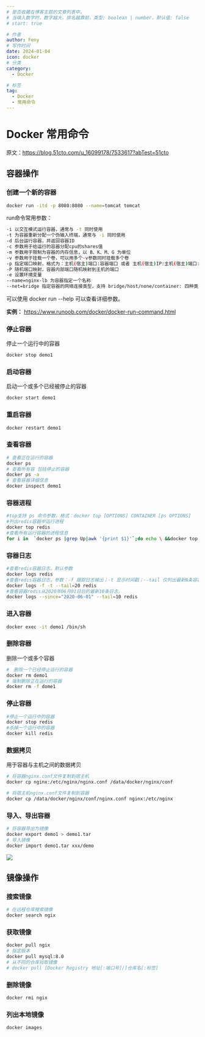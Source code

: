 ```yaml
---
# 是否收藏在博客主题的文章列表中。
# 当填入数字时，数字越大，排名越靠前，类型: boolean | number，默认值: false
# start: true

# 作者
author: Feny
# 写作时间
date: 2024-01-04
icon: docker
# 分类
category:
  - Docker

# 标签
tag:
  - Docker
  - 常用命令
---
```


# Docker 常用命令

原文：<https://blog.51cto.com/u_16099178/7533617?abTest=51cto>

## 容器操作

### 创建一个新的容器

```sh
docker run -itd -p 8080:8080 --name=tomcat tomcat
```

run命令常用参数：

```sh
-i 以交互模式运行容器，通常与 -t 同时使用
-t 为容器重新分配一个伪输入终端，通常与 -i 同时使用
-d 后台运行容器，并返回容器ID
-c 参数用于给运行的容器分配cpu的shares值
-m 参数用于限制为容器的内存信息，以 B、K、M、G 为单位
-v 参数用于挂载一个卷，可以用多个-v参数同时挂载多个卷
-p 指定端口映射，格式为：主机(宿主)端口:容器端口 或者 主机(宿主)IP:主机(宿主)端口:容器端口
-P 随机端口映射，容器内部端口随机映射到主机的端口
-e 设置环境变量
--name=nginx-lb 为容器指定一个名称
--net=bridge 指定容器的网络连接类型，支持 bridge/host/none/container: 四种类型
```

可以使用 docker run --help 可以查看详细参数。

**实例：** <https://www.runoob.com/docker/docker-run-command.html>

### 停止容器

停止一个运行中的容器

```sh
docker stop demo1
```

### 启动容器

启动一个或多个已经被停止的容器

```sh
docker start demo1
```

### 重启容器

```sh
docker restart demo1
```

### 查看容器

```sh
# 查看正在运行的容器
docker ps
# 查看所有容 包括停止的容器
docker ps -a
# 查看容器详细信息
docker inspect demo1
```

### 容器进程

```sh
#top支持 ps 命令参数，格式：docker top [OPTIONS] CONTAINER [ps OPTIONS]
#列出redis容器中运行进程
docker top redis
#查看所有运行容器的进程信息
for i in  `docker ps |grep Up|awk '{print $1}'`;do echo \ &&docker top $i; done
```

### 容器日志

```sh
#查看redis容器日志，默认参数
docker logs redis
#查看redis容器日志，参数：-f 跟踪日志输出；-t 显示时间戳；--tail 仅列出最新N条容器日志；
docker logs -f -t --tail=20 redis
#查看容器redis从2020年06月01日后的最新10条日志。
docker logs --since="2020-06-01" --tail=10 redis
```

### 进入容器

```sh
docker exec -it demo1 /bin/sh
```

### 删除容器

删除一个或多个容器

```sh
#　删除一个已经停止运行的容器
docker rm demo1
# 强制删除正在运行的容器
docker rm -f dome1
```

### 停止容器

```sh
#停止一个运行中的容器
docker stop redis
#杀掉一个运行中的容器
docker kill redis
```

### 数据拷贝

用于容器与主机之间的数据拷贝

```sh
# 将容器nginx.conf文件复制到宿主机
docker cp nginx:/etc/nginx/nginx.conf /data/docker/nginx/conf

# 将宿主机nginx.conf文件复制到容器
docker cp /data/docker/nginx/conf/nginx.conf nginx:/etc/nginx
```

### 导入、导出容器

```sh
# 将容器导出为镜像
docker export demo1 > demo1.tar
# 导入镜像
docker import demo1.tar xxx/demo
```

![](http://oss.feny.ink/blogs/images/202401041334279.webp) 

## 镜像操作

### 搜索镜像

```sh
# 在远程仓库搜索镜像
docker search ngix
```

### 获取镜像

```sh
docker pull ngix
# 指定版本
docker pull mysql:8.0
# 从不同的仓库拉取镜像
# docker pull [Docker Registry 地址[:端口号]/]仓库名[:标签]

```

### 删除镜像

```sh
docker rmi ngix
```

### 列出本地镜像

```sh
docker images
```